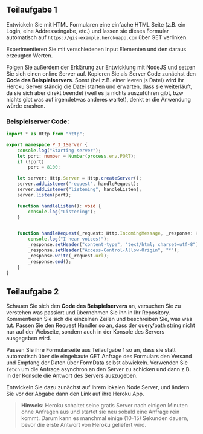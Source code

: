 <!-- # Praktukumsaufgabe 3.1 -->

## Teilaufgabe 1

Entwickeln Sie mit HTML Formularen eine einfache HTML Seite (z.B. ein Login, eine Addresseingabe, etc.) und lassen sie dieses Formular automatisch auf `https://gis-example.herokuapp.com` über GET verlinken.

Experimentieren Sie mit verschiedenen Input Elementen und den daraus erzeugten Werten. 

Folgen Sie außerdem der Erklärung zur Entwicklung mit NodeJS und setzen Sie sich einen online Server auf. Kopieren Sie als Server Code zunächst den **Code des Beispielservers**. Sonst (bei z.B. einer leeren js Datei) wird ihr Heroku Server ständig die Datei starten und erwarten, dass sie weiterläuft, da sie sich aber direkt beendet (weil es ja nichts auszuführen gibt, bzw nichts gibt was auf irgendetwas anderes wartet), denkt er die Anwendung würde crashen.

### Beispielserver Code:
```ts
import * as Http from "http";

export namespace P_3_1Server {
    console.log("Starting server");
    let port: number = Number(process.env.PORT);
    if (!port)
        port = 8100;

    let server: Http.Server = Http.createServer();
    server.addListener("request", handleRequest);
    server.addListener("listening", handleListen);
    server.listen(port);

    function handleListen(): void {
        console.log("Listening");
    }


    function handleRequest(_request: Http.IncomingMessage, _response: Http.ServerResponse): void {
        console.log("I hear voices!");
        _response.setHeader("content-type", "text/html; charset=utf-8");
        _response.setHeader("Access-Control-Allow-Origin", "*");
        _response.write(_request.url);
        _response.end();
    }
}
```


## Teilaufgabe 2

Schauen Sie sich den **Code des Beispielservers** an, versuchen Sie zu verstehen was passiert und übernehmen Sie ihn in Ihr Repository. Kommentieren Sie sich die einzelnen Zeilen und beschreiben Sie, was was tut. Passen Sie den Request Handler so an, dass der query/path string nicht nur auf der Webseite, sondern auch in der Konsole des Servers ausgegeben wird.

Passen Sie ihre Formularseite aus Teilaufgabe 1 so an, dass sie statt automatisch über die eingebaute GET Anfrage des Formulars den Versand und Empfang der Daten über FormData selbst abwickeln. Verwenden Sie `fetch` um die Anfrage asynchron an den Server zu schicken und dann z.B. in der Konsole die Antwort des Servers auszugeben.

Entwickeln Sie dazu zunächst auf Ihrem lokalen Node Server, und ändern Sie vor der Abgabe dann den Link auf ihre Heroku App.

> **Hinweis**: Heroku schaltet seine gratis Server nach einigen Minuten ohne Anfragen aus und startet sie neu sobald eine Anfrage rein kommt. Darum kann es manchmal einige (10-15) Sekunden dauern, bevor die erste Antwort von Heroku geliefert wird.
